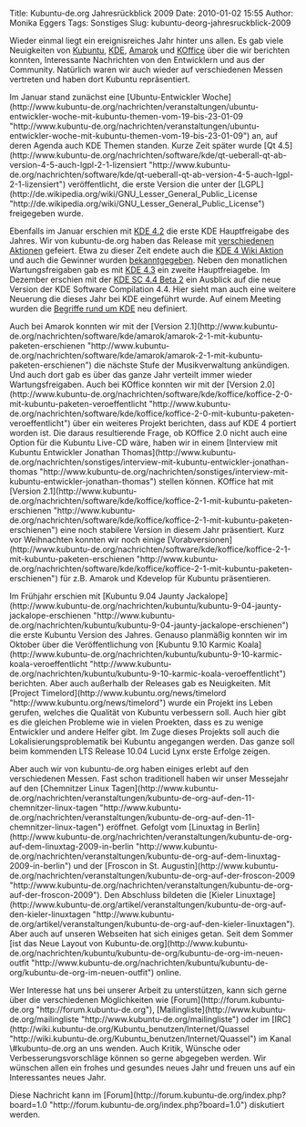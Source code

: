 Title: Kubuntu-de.org Jahresrückblick 2009
Date: 2010-01-02 15:55
Author: Monika Eggers
Tags: Sonstiges
Slug: kubuntu-deorg-jahresruckblick-2009

Wieder einmal liegt ein ereignisreiches Jahr hinter uns allen. Es gab
viele Neuigkeiten von
[Kubuntu](http://www.kubuntu.org "http://www.kubuntu.org"),
[KDE](http://www.kde.org "http://www.kde.org"),
[Amarok](http://amarok.kde.org "http://amarok.kde.org") und
[KOffice](http://www.koffice.org "http://www.koffice.org") über die wir
berichten konnten, Interessante Nachrichten von den Entwicklern und aus
der Community. Natürlich waren wir auch wieder auf verschiedenen Messen
vertreten und haben dort Kubuntu repräsentiert.

</p>
Im Januar stand zunächst eine [Ubuntu-Entwickler
Woche](http://www.kubuntu-de.org/nachrichten/veranstaltungen/ubuntu-entwickler-woche-mit-kubuntu-themen-vom-19-bis-23-01-09 "http://www.kubuntu-de.org/nachrichten/veranstaltungen/ubuntu-entwickler-woche-mit-kubuntu-themen-vom-19-bis-23-01-09")
an, auf deren Agenda auch KDE Themen standen. Kurze Zeit später wurde
[Qt
4.5](http://www.kubuntu-de.org/nachrichten/software/kde/qt-ueberall-qt-ab-version-4-5-auch-lgpl-2-1-lizensiert "http://www.kubuntu-de.org/nachrichten/software/kde/qt-ueberall-qt-ab-version-4-5-auch-lgpl-2-1-lizensiert")
veröffentlicht, die erste Version die unter der
[LGPL](http://de.wikipedia.org/wiki/GNU_Lesser_General_Public_License "http://de.wikipedia.org/wiki/GNU_Lesser_General_Public_License")
freigegeben wurde.

</p>
<!--break--><!--break-->

Ebenfalls im Januar erschien mit [KDE
4.2](http://www.kubuntu-de.org/nachrichten/software/kde/kde-4-2-mit-kubuntu-paketen-veroeffentlicht "http://www.kubuntu-de.org/nachrichten/software/kde/kde-4-2-mit-kubuntu-paketen-veroeffentlicht")
die erste KDE Hauptfreigabe des Jahres. Wir von kubuntu-de.org haben das
Release mit [verschiedenen
Aktionen](http://www.kubuntu-de.org/nachrichten/kubuntu/kubuntu-de-org/kubuntu-de-org-feiert-kde4-2-release "http://www.kubuntu-de.org/nachrichten/kubuntu/kubuntu-de-org/kubuntu-de-org-feiert-kde4-2-release")
gefeiert. Etwa zu dieser Zeit endete auch die [KDE 4 Wiki
Aktion](http://www.kubuntu-de.org/nachrichten/kubuntu/kubuntu-de-org/kubuntu-de-org-wiki-aktion-zu-kde-4-beendet "http://www.kubuntu-de.org/nachrichten/kubuntu/kubuntu-de-org/kubuntu-de-org-wiki-aktion-zu-kde-4-beendet")
und auch die Gewinner wurden
[bekanntgegeben](http://www.kubuntu-de.org/nachrichten/kubuntu/kubuntu-de-org/gewinner-der-kubuntu-de-org-kde-4-wiki-aktion-ermittelt "http://www.kubuntu-de.org/nachrichten/kubuntu/kubuntu-de-org/gewinner-der-kubuntu-de-org-kde-4-wiki-aktion-ermittelt").
Neben den monatlichen Wartungsfreigaben gab es mit [KDE
4.3](http://www.kubuntu-de.org/nachrichten/software/kde/kde-4-3-mit-kubuntu-paketen-veroeffentlicht "http://www.kubuntu-de.org/nachrichten/software/kde/kde-4-3-mit-kubuntu-paketen-veroeffentlicht")
ein zweite Hauptfreiagebe. Im Dezember erschien mit der [KDE SC 4.4 Beta
2](http://www.kubuntu-de.org/nachrichten/software/kde/kde-sc-4-4-beta-2-mit-kubuntu-paketen-erschienen "http://www.kubuntu-de.org/nachrichten/software/kde/kde-sc-4-4-beta-2-mit-kubuntu-paketen-erschienen")
ein Ausblick auf die neue Version der KDE Software Compilation 4.4. Hier
sieht man auch eine weitere Neuerung die dieses Jahr bei KDE eingeführt
wurde. Auf einem Meeting wurden die [Begriffe rund um
KDE](http://www.kubuntu-de.org/nachrichten/software/kde/kde-definiert-sich-neu "http://www.kubuntu-de.org/nachrichten/software/kde/kde-definiert-sich-neu")
neu definiert.

</p>
Auch bei Amarok konnten wir mit der [Version
2.1](http://www.kubuntu-de.org/nachrichten/software/kde/amarok/amarok-2-1-mit-kubuntu-paketen-erschienen "http://www.kubuntu-de.org/nachrichten/software/kde/amarok/amarok-2-1-mit-kubuntu-paketen-erschienen")
die nächste Stufe der Musikverwaltung ankündigen. Und auch dort gab es
über das ganze Jahr verteilt immer wieder Wartungsfreigaben. Auch bei
KOffice konnten wir mit der [Version
2.0](http://www.kubuntu-de.org/nachrichten/software/kde/koffice/koffice-2-0-mit-kubuntu-paketen-veroeffentlicht "http://www.kubuntu-de.org/nachrichten/software/kde/koffice/koffice-2-0-mit-kubuntu-paketen-veroeffentlicht")
über ein weiteres Projekt berichten, dass auf KDE 4 portiert worden ist.
Die daraus resultierende Frage, ob KOffice 2.0 nicht auch eine Option
für die Kubuntu Live-CD wäre, haben wir in einem [Interview mit Kubuntu
Entwickler Jonathan
Thomas](http://www.kubuntu-de.org/nachrichten/sonstiges/interview-mit-kubuntu-entwickler-jonathan-thomas "http://www.kubuntu-de.org/nachrichten/sonstiges/interview-mit-kubuntu-entwickler-jonathan-thomas")
stellen können. KOffice hat mit [Version
2.1](http://www.kubuntu-de.org/nachrichten/software/kde/koffice/koffice-2-1-mit-kubuntu-paketen-erschienen "http://www.kubuntu-de.org/nachrichten/software/kde/koffice/koffice-2-1-mit-kubuntu-paketen-erschienen")
eine noch stabilere Version in diesem Jahr präsentiert. Kurz vor
Weihnachten konnten wir noch einige
[Vorabversionen](http://www.kubuntu-de.org/nachrichten/software/kde/koffice/koffice-2-1-mit-kubuntu-paketen-erschienen "http://www.kubuntu-de.org/nachrichten/software/kde/koffice/koffice-2-1-mit-kubuntu-paketen-erschienen")
für z.B. Amarok und Kdevelop für Kubuntu präsentieren.

</p>
Im Frühjahr erschien mit [Kubuntu 9.04 Jaunty
Jackalope](http://www.kubuntu-de.org/nachrichten/kubuntu/kubuntu-9-04-jaunty-jackalope-erschienen "http://www.kubuntu-de.org/nachrichten/kubuntu/kubuntu-9-04-jaunty-jackalope-erschienen")
die erste Kubuntu Version des Jahres. Genauso planmäßig konnten wir im
Oktober über die Veröffentlichung von [Kubuntu 9.10 Karmic
Koala](http://www.kubuntu-de.org/nachrichten/kubuntu/kubuntu-9-10-karmic-koala-veroeffentlicht "http://www.kubuntu-de.org/nachrichten/kubuntu/kubuntu-9-10-karmic-koala-veroeffentlicht")
berichten. Aber auch außerhalb der Releases gab es Neuigkeiten. Mit
[Project
Timelord](http://www.kubuntu.org/news/timelord "http://www.kubuntu.org/news/timelord")
wurde ein Projekt ins Leben gerufen, welches die Qualität von Kubuntu
verbessern soll. Auch hier gibt es die gleichen Probleme wie in vielen
Proekten, dass es zu wenige Entwickler und andere Helfer gibt. Im Zuge
dieses Projekts soll auch die Lokalisierungsproblematik bei Kubuntu
angegangen werden. Das ganze soll beim kommenden LTS Release 10.04 Lucid
Lynx erste Erfolge zeigen.

</p>
Aber auch wir von kubuntu-de.org haben einiges erlebt auf den
verschiedenen Messen. Fast schon traditionell haben wir unser Messejahr
auf den [Chemnitzer Linux
Tagen](http://www.kubuntu-de.org/nachrichten/veranstaltungen/kubuntu-de-org-auf-den-11-chemnitzer-linux-tagen "http://www.kubuntu-de.org/nachrichten/veranstaltungen/kubuntu-de-org-auf-den-11-chemnitzer-linux-tagen")
eröffnet. Gefolgt vom [Linuxtag in
Berlin](http://www.kubuntu-de.org/nachrichten/veranstaltungen/kubuntu-de-org-auf-dem-linuxtag-2009-in-berlin "http://www.kubuntu-de.org/nachrichten/veranstaltungen/kubuntu-de-org-auf-dem-linuxtag-2009-in-berlin")
und der [Froscon in St.
Augustin](http://www.kubuntu-de.org/nachrichten/veranstaltungen/kubuntu-de-org-auf-der-froscon-2009 "http://www.kubuntu-de.org/nachrichten/veranstaltungen/kubuntu-de-org-auf-der-froscon-2009").
Den Abschluss bildeten die [Kieler
Linuxtage](http://www.kubuntu-de.org/artikel/veranstaltungen/kubuntu-de-org-auf-den-kieler-linuxtagen "http://www.kubuntu-de.org/artikel/veranstaltungen/kubuntu-de-org-auf-den-kieler-linuxtagen").
Aber auch auf unseren Webseiten hat sich einiges getan. Seit dem Sommer
[ist das Neue Layout von
Kubuntu-de.org](http://www.kubuntu-de.org/nachrichten/kubuntu/kubuntu-de-org/kubuntu-de-org-im-neuen-outfit "http://www.kubuntu-de.org/nachrichten/kubuntu/kubuntu-de-org/kubuntu-de-org-im-neuen-outfit")
online.

</p>
Wer Interesse hat uns bei unserer Arbeit zu unterstützen, kann sich
gerne über die verschiedenen Möglichkeiten wie
[Forum](http://forum.kubuntu-de.org "http://forum.kubuntu-de.org"),
[Mailingliste](http://www.kubuntu-de.org/mailingliste "http://www.kubuntu-de.org/mailingliste")
oder im
[IRC](http://wiki.kubuntu-de.org/Kubuntu_benutzen/Internet/Quassel "http://wiki.kubuntu-de.org/Kubuntu_benutzen/Internet/Quassel")
im Kanal \#kubuntu-de.org an uns wenden. Auch Kritik, Wünsche oder
Verbesserungsvorschläge können so gerne abgegeben werden. Wir wünschen
allen ein frohes und gesundes neues Jahr und freuen uns auf ein
Interessantes neues Jahr.

</p>
Diese Nachricht kann im
[Forum](http://forum.kubuntu-de.org/index.php?board=1.0 "http://forum.kubuntu-de.org/index.php?board=1.0")
diskutiert werden.

</p>


